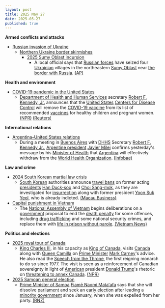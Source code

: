 ```yaml
---
layout: post
title: 2025 May 27
date: 2025-05-27
published: true
---
```



**Armed conflicts and attacks**

* [Russian invasion of Ukraine](https://en.wikipedia.org/wiki/Russian_invasion_of_Ukraine "Russian invasion of Ukraine")
  + [Northern Ukraine border skirmishes](https://en.wikipedia.org/wiki/Northern_Ukraine_border_skirmishes "Northern Ukraine border skirmishes")
    - [2025 Sumy Oblast incursion](https://en.wikipedia.org/wiki/2025_Sumy_Oblast_incursion "2025 Sumy Oblast incursion")
      * A local official says that [Russian forces](https://en.wikipedia.org/wiki/Russian_Armed_Forces "Russian Armed Forces") have seized four [Ukrainian](https://en.wikipedia.org/wiki/Ukraine "Ukraine") villages in the northeastern [Sumy Oblast](https://en.wikipedia.org/wiki/Sumy_Oblast "Sumy Oblast") near [the border with Russia](https://en.wikipedia.org/wiki/Russia%E2%80%93Ukraine_border "Russia–Ukraine border"). [(AP)](https://apnews.com/article/russia-ukraine-war-drones-buffer-zone-c063c708733d8e67a4893f54f264a9b6)

**Health and environment**

* [COVID-19 pandemic in the United States](https://en.wikipedia.org/wiki/COVID-19_pandemic_in_the_United_States "COVID-19 pandemic in the United States")
  + [Department of Health and Human Services](https://en.wikipedia.org/wiki/Department_of_Health_and_Human_Services "Department of Health and Human Services") secretary [Robert F. Kennedy, Jr.](https://en.wikipedia.org/wiki/Robert_F._Kennedy%2C_Jr. "Robert F. Kennedy, Jr.") announces that the [United States](https://en.wikipedia.org/wiki/United_States "United States") [Centers for Disease Control](https://en.wikipedia.org/wiki/Centers_for_Disease_Control "Centers for Disease Control") will remove the [COVID-19 vaccine](https://en.wikipedia.org/wiki/COVID-19_vaccine "COVID-19 vaccine") from its list of recommended [vaccines](https://en.wikipedia.org/wiki/Vaccine "Vaccine") for healthy children and pregnant women. [(NPR)](https://www.npr.org/sections/shots-health-news/2025/05/27/nx-s1-5413179/covid-vaccine-children-pregnant-rfk-cdc) [(Reuters)](https://www.reuters.com/business/healthcare-pharmaceuticals/us-drops-covid-vaccine-recommendations-healthy-children-pregnant-women-2025-05-27/)

**International relations**

* [Argentina–United States relations](https://en.wikipedia.org/wiki/Argentina%E2%80%93United_States_relations "Argentina–United States relations")
  + During a meeting in [Buenos Aires](https://en.wikipedia.org/wiki/Buenos_Aires "Buenos Aires") with [DHHS](https://en.wikipedia.org/wiki/United_States_Department_of_Health_and_Human_Services "United States Department of Health and Human Services") Secretary [Robert F. Kennedy Jr.](https://en.wikipedia.org/wiki/Robert_F._Kennedy_Jr. "Robert F. Kennedy Jr."), [Argentine president](https://en.wikipedia.org/wiki/Argentine_president "Argentine president") [Javier Milei](https://en.wikipedia.org/wiki/Javier_Milei "Javier Milei") confirms yesterday's message by his [Minister of Health](https://en.wikipedia.org/wiki/Ministry_of_Health_%28Argentina%29 "Ministry of Health (Argentina)") that [Argentina](https://en.wikipedia.org/wiki/Argentina "Argentina") will effectively withdraw from the [World Health Organization](https://en.wikipedia.org/wiki/World_Health_Organization "World Health Organization"). [(Infobae)](https://www.infobae.com/politica/2025/05/27/tras-los-anuncios-de-desregulaciones-milei-recibira-hoy-en-casa-rosada-al-secretario-de-salud-de-trump/)

**Law and crime**

* [2024 South Korean martial law crisis](https://en.wikipedia.org/wiki/2024_South_Korean_martial_law_crisis "2024 South Korean martial law crisis")
  + [South Korean](https://en.wikipedia.org/wiki/South_Korea "South Korea") authorities announce [travel bans](https://en.wikipedia.org/wiki/Travel_ban "Travel ban") on former acting [presidents](https://en.wikipedia.org/wiki/President_of_South_Korea "President of South Korea") [Han Duck-soo](https://en.wikipedia.org/wiki/Han_Duck-soo "Han Duck-soo") and [Choi Sang-mok](https://en.wikipedia.org/wiki/Choi_Sang-mok "Choi Sang-mok"), as they are investigated for [insurrection](https://en.wikipedia.org/wiki/Insurrection "Insurrection") along with former president [Yoon Suk Yeol](https://en.wikipedia.org/wiki/Yoon_Suk_Yeol "Yoon Suk Yeol"), who is already indicted. [(Macau Business)](https://www.macaubusiness.com/seoul-slaps-travel-bans-on-two-former-acting-presidents-yonhap/)
* [Capital punishment in Vietnam](https://en.wikipedia.org/wiki/Capital_punishment_in_Vietnam "Capital punishment in Vietnam")
  + The [National Assembly of Vietnam](https://en.wikipedia.org/wiki/National_Assembly_of_Vietnam "National Assembly of Vietnam") begins deliberations on a [government](https://en.wikipedia.org/wiki/Vietnamese_government "Vietnamese government") proposal to end the [death penalty](https://en.wikipedia.org/wiki/Death_penalty "Death penalty") for some offences, including [drug trafficking](https://en.wikipedia.org/wiki/Drug_trafficking "Drug trafficking") and some national security crimes, and replace them with [life in prison without parole](https://en.wikipedia.org/wiki/Life_in_prison_without_parole "Life in prison without parole"). [(Vietnam News)](https://vietnamnews.vn/politics-laws/1718453/national-assembly-debates-proposal-to-end-death-penalty-for-transport-of-illegal-drugs.html)

**Politics and elections**

* [2025 royal tour of Canada](https://en.wikipedia.org/wiki/2025_royal_tour_of_Canada "2025 royal tour of Canada")
  + [King Charles III](https://en.wikipedia.org/wiki/Charles_III "Charles III"), in his capacity as [King of Canada](https://en.wikipedia.org/wiki/Monarchy_of_Canada "Monarchy of Canada"), visits [Canada](https://en.wikipedia.org/wiki/Canada "Canada") along with [Queen Camilla](https://en.wikipedia.org/wiki/Queen_Camilla "Queen Camilla") on [Prime Minister](https://en.wikipedia.org/wiki/Prime_Minister_of_Canada "Prime Minister of Canada") [Mark Carney](https://en.wikipedia.org/wiki/Mark_Carney "Mark Carney")'s advice. He also read the [Speech from the Throne](https://en.wikipedia.org/wiki/Speech_from_the_Throne "Speech from the Throne"), the first reigning monarch to do so since 1977. The visit is seen as a reinforcement of Canadian sovereignty in light of [American](https://en.wikipedia.org/wiki/United_States_of_America "United States of America") president [Donald Trump](https://en.wikipedia.org/wiki/Donald_Trump "Donald Trump")'s rhetoric on [threatening to annex Canada](https://en.wikipedia.org/wiki/2024%E2%80%932025_proposals_for_Canadian_annexation_to_the_United_States "2024–2025 proposals for Canadian annexation to the United States"). [(NPR)](https://www.npr.org/2025/05/26/g-s1-68959/canada-king-charles)
* [2025 Samoan general election](https://en.wikipedia.org/wiki/2025_Samoan_general_election "2025 Samoan general election")
  + [Prime Minister of Samoa](https://en.wikipedia.org/wiki/Prime_Minister_of_Samoa "Prime Minister of Samoa") [Fiamē Naomi Mataʻafa](https://en.wikipedia.org/wiki/Fiam%C4%93_Naomi_Mata%CA%BBafa "Fiamē Naomi Mataʻafa") says that she will dissolve [parliament](https://en.wikipedia.org/wiki/Parliament_of_Samoa "Parliament of Samoa") and seek an [early election](https://en.wikipedia.org/wiki/Early_election "Early election") after leading a [minority government](https://en.wikipedia.org/wiki/Minority_government "Minority government") since January, when she was expelled from her party. [(RNZ)](https://www.rnz.co.nz/international/pacific-news/562255/samoa-to-go-to-early-election-after-fiame-concedes)
